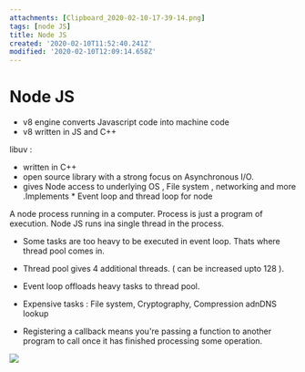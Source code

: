 ```yaml
---
attachments: [Clipboard_2020-02-10-17-39-14.png]
tags: [node JS]
title: Node JS
created: '2020-02-10T11:52:40.241Z'
modified: '2020-02-10T12:09:14.658Z'
---
```


# Node JS

* v8 engine converts Javascript code into machine code
* v8 written in JS and C++

libuv : 
* written in C++
* open source library with a strong focus on Asynchronous I/O.
* gives Node access to underlying OS , File system , networking and more .Implements * Event loop and thread loop for node

A node process running in a computer. Process is just a program of execution. Node JS runs ina single thread in the process.


* Some tasks are too heavy to be executed in event loop. Thats where thread pool comes in. 
* Thread pool gives 4 additional threads. ( can be increased upto 128 ).
* Event loop offloads heavy tasks to thread pool.
* Expensive tasks : File system, Cryptography, Compression adnDNS lookup

* Registering a callback  means you're passing a function to another program to call once it has finished processing some operation.

![](@attachment/Clipboard_2020-02-10-17-39-14.png)


